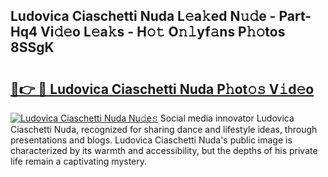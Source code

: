 ## Ludovica Ciaschetti Nuda L𝚎a𝚔ed N𝚞𝚍e - Part-Hq4 Vi𝚍𝚎o L𝚎a𝚔s - H𝚘𝚝 O𝚗𝚕yf𝚊ns P𝚑𝚘tos 8SSgK

# <h2><a href="http://kf1t0g.oniu.top/?m=Ludovica+Ciaschetti+Nuda">🔗👉 🔴 Ludovica Ciaschetti Nuda P𝚑ot𝚘𝚜 V𝚒d𝚎o</a></h2>

[![Ludovica Ciaschetti Nuda Nu𝚍e𝚜](https://i.imgur.com/0qMVB7G.gif)](http://kf1t0g.oniu.top/?m=Ludovica+Ciaschetti+Nuda)
Social media innovator Ludovica Ciaschetti Nuda, recognized for sharing dance and lifestyle ideas, through presentations and blogs. Ludovica Ciaschetti Nuda's public image is characterized by its warmth and accessibility, but the depths of his private life remain a captivating mystery.  
